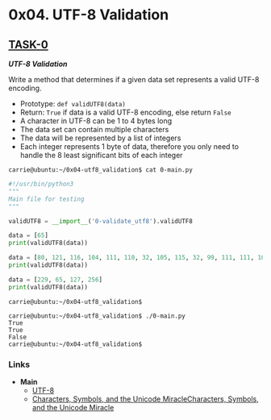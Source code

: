 # 0x04. UTF-8 Validation

## [TASK-0](./0-validate_utf8.py)

***UTF-8 Validation***

Write a method that determines if a given data set represents a valid UTF-8 encoding.

- Prototype: `def validUTF8(data)`
- Return: `True` if data is a valid UTF-8 encoding, else return `False`
- A character in UTF-8 can be 1 to 4 bytes long
- The data set can contain multiple characters
- The data will be represented by a list of integers
- Each integer represents 1 byte of data, therefore you only need to handle the 8 least significant bits of each integer

``` shell
carrie@ubuntu:~/0x04-utf8_validation$ cat 0-main.py
```

``` python
#!/usr/bin/python3
"""
Main file for testing
"""

validUTF8 = __import__('0-validate_utf8').validUTF8

data = [65]
print(validUTF8(data))

data = [80, 121, 116, 104, 111, 110, 32, 105, 115, 32, 99, 111, 111, 108, 33]
print(validUTF8(data))

data = [229, 65, 127, 256]
print(validUTF8(data))
```

``` shell
carrie@ubuntu:~/0x04-utf8_validation$

carrie@ubuntu:~/0x04-utf8_validation$ ./0-main.py
True
True
False
carrie@ubuntu:~/0x04-utf8_validation$
```

### Links

- **Main**
  - [UTF-8](https://en.wikipedia.org/wiki/UTF-8)
  - [Characters, Symbols, and the Unicode MiracleCharacters, Symbols, and the Unicode Miracle](https://www.youtube.com/watch?v=MijmeoH9LT4)
